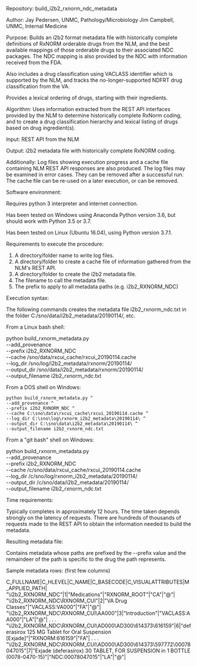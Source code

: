 Repository:
  build_i2b2_rxnorm_ndc_metadata

Author:
  Jay Pedersen, UNMC, Pathology/Microbiology
  Jim Campbell, UNMC, Internal Medicine

Purpose:
  Builds an i2b2 format metadata file with historically complete definitions
  of RxNORM orderable drugs from the NLM, and the best available mappings
  of those orderable drugs to their associated NDC packages.  The NDC
  mapping is also provided by the NDC with information received from the FDA.

  Also includes a drug classification using VACLASS identifier which is supported
  by the NLM, and tracks the no-longer-supported NDFRT drug classification from the VA.
  
  Provides a lexical ordering of drugs, starting with their ingredients.

Algorithm:
  Uses information extracted from the REST API interfaces provided by the
  NLM to determine historically complete RxNorm coding, and to create a
  drug classification hierarchy and lexical listing of drugs based on
  drug ingredient(s).
  
  Input: REST API from the NLM
  
  Output: i2b2 metadata file with historically complete RxNORM coding.

  Additionally:
          Log files showing execution progress and a cache file containing
          NLM REST API responses are also produced.  The log files may be
          examined in error cases.  They can be removed after a successful run.
          The cache file can be re-used on a later execution, or can be removed.

Software environment:

  Requires python 3 interpreter and internet connection.
  
  Has been tested on Windows using Anaconda Python version 3.6, but should
  work with Python 3.5 or 3.7.
  
  Has been tested on Linux (Ubuntu 16.04), using Python version 3.7.1.

Requirements to execute the procedure:

  1. A directory/folder name to write log files.
  2. A directory/folder to create a cache file of information gathered
     from the NLM's REST API.
  3. A directory/folder to create the i2b2 metadata file.
  4. The filename to call the metadata file.
  5. The prefix to apply to all metadata paths (e.g. i2b2_RXNORM_NDC)
  
Execution syntax:

  The following commands creates the metadata file i2b2_rxnorm_ndc.txt
  in the folder C:/sno/data/i2b2_metadata/20190114/, etc.
  
  From a Linux bash shell:
  
  python build_rxnorm_metadata.py \
    --add_provenance \
    --prefix i2b2_RXNORM_NDC \
    --cache /sno/data/rxcui_cache/rxcui_20190114.cache \
    --log_dir /sno/log/i2b2_metadata/rxnorm/20190114/ \
    --output_dir /sno/data/i2b2_metadata/rxnorm/20190114/ \
    --output_filename i2b2_rxnorm_ndc.txt

  From a DOS shell on Windows:
  
    python build_rxnorm_metadata.py ^
    --add_provenance ^
    --prefix i2b2_RXNORM_NDC ^
    --cache C:\sno\data\rxcui_cache\rxcui_20190114.cache ^
    --log_dir C:\sno\log\rxnorm_i2b2_metadata\20190114\ ^
    --output_dir C:\sno\data\i2b2_metadata\20190114\ ^
    --output_filename i2b2_rxnorm_ndc.txt
    
  From a "git bash" shell on Windows:
  
  python build_rxnorm_metadata.py \
    --add_provenance \
    --prefix i2b2_RXNORM_NDC \
    --cache /c/sno/data/rxcui_cache/rxcui_20190114.cache \
    --log_dir /c/sno/log/rxnorm_i2b2_metadata/20190114/ \
    --output_dir /c/sno/data/i2b2_metadata/20190114/ \
    --output_filename i2b2_rxnorm_ndc.txt

Time requirements:

  Typically completes in approximately 12 hours.  The time taken depends strongly on the 
  latency of requests.  There are hundreds of thousands of requests made to the
  REST API to obtain the information needed to build the metadata.

Resulting  metadata file:

  Contains metadata whose paths are prefixed by the --prefix value and the remaindeer
  of the path is specific to the drug the path represents.

Sample metadata rows: (first few columns)

  C_FULLNAME|C_HLEVEL|C_NAME|C_BASECODE|C_VISUALATTRIBUTES|M_APPLIED_PATH|
  "\i2b2_RXNORM_NDC\"|1|"Medications"|"RXNORM_ROOT"|"CA"|"@"|
  "\i2b2_RXNORM_NDC\RXNORM_CUI\"|2|"VA Drug Classes"|"VACLASS:VA000"|"FA"|"@"|
  "\i2b2_RXNORM_NDC\RXNORM_CUI\AA000\"|3|"Introduction"|"VACLASS:AA000"|"LA"|"@"|
  .
  .
  .
  "\i2b2_RXNORM_NDC\RXNORM_CUI\AD000\AD300\614373\616159\"|6|"deferasirox 125 MG Tablet for Oral Suspension [Exjade]"|"RXNORM:616159"|"FA"|
  .
  .
  .
  "\i2b2_RXNORM_NDC\RXNORM_CUI\AD000\AD300\614373\597772\00078047015\"|7|"Exjade (deferasirox) 30 TABLET, FOR SUSPENSION in 1 BOTTLE (0078-0470-15)"|"NDC:00078047015"|"LA"|"@"|

